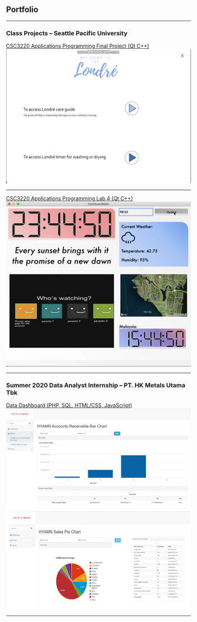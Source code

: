 ## Portfolio

---

### Class Projects – Seattle Pacific University

[CSC3220 Applications Programming Final Project (Qt C++)](/apps-program-final.md)
<img src="images/Londre sc 1.png?raw=true"/>

---

[CSC3220 Applications Programming Lab 4 (Qt C++)](/dashboard-ui.md)
<img src="images/Dashboard ui.png?raw=true"/>

---

### Summer 2020 Data Analyst Internship – PT. HK Metals Utama Tbk
[Data Dashboard (PHP, SQL, HTML/CSS, JavaScript)](/data-dashboard.md)
<img src="Data dashboard ar bar chart.png?raw=true"/>
<img src="Data dashboard sales pie chart.png?raw=true"/>







---
<!-- Remove above link if you don't want to attibute -->
